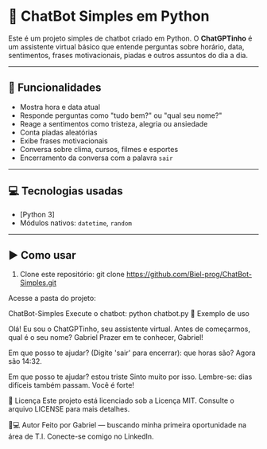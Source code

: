 # 🤖 ChatBot Simples em Python

Este é um projeto simples de chatbot criado em Python. O **ChatGPTinho** é um assistente virtual básico que entende perguntas sobre horário, data, sentimentos, frases motivacionais, piadas e outros assuntos do dia a dia.

---

## 🚀 Funcionalidades

- Mostra hora e data atual
- Responde perguntas como "tudo bem?" ou "qual seu nome?"
- Reage a sentimentos como tristeza, alegria ou ansiedade
- Conta piadas aleatórias
- Exibe frases motivacionais
- Conversa sobre clima, cursos, filmes e esportes
- Encerramento da conversa com a palavra `sair`

---

## 💻 Tecnologias usadas

- [Python 3]
- Módulos nativos: `datetime`, `random`

---

## ▶️ Como usar

1. Clone este repositório:
   git clone https://github.com/Biel-prog/ChatBot-Simples.git
   
Acesse a pasta do projeto:

ChatBot-Simples
Execute o chatbot:
python chatbot.py
📝 Exemplo de uso

Olá! Eu sou o ChatGPTinho, seu assistente virtual.
Antes de começarmos, qual é o seu nome? Gabriel
Prazer em te conhecer, Gabriel!

Em que posso te ajudar? (Digite 'sair' para encerrar): que horas são?
Agora são 14:32.

Em que posso te ajudar? estou triste
Sinto muito por isso. Lembre-se: dias difíceis também passam. Você é forte!

📄 Licença
Este projeto está licenciado sob a Licença MIT. Consulte o arquivo LICENSE para mais detalhes.

🙋💻 Autor
Feito por Gabriel — buscando minha primeira oportunidade na área de T.I.
Conecte-se comigo no LinkedIn.
